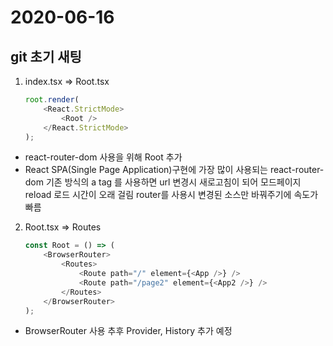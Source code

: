 2020-06-16
==========

git 초기 새팅
------------

1. index.tsx => Root.tsx

    ```javascript
    root.render(
        <React.StrictMode>
            <Root />
        </React.StrictMode>
    );
    ```

* react-router-dom 사용을 위해 Root 추가
* React SPA(Single Page Application)구현에 가장 많이 사용되는 react-router-dom 
기존 방식의 a tag 를 사용하면 url 변경시 새로고침이 되어 모드페이지 reload 로드 시간이 오래 걸림 router를 사용시 변경된 소스만 바꿔주기에 속도가 빠름

2. Root.tsx => Routes

    ```javascript
    const Root = () => (
        <BrowserRouter>
            <Routes>
                <Route path="/" element={<App />} />
                <Route path="/page2" element={<App2 />} />
            </Routes>
        </BrowserRouter>
    );
    ```

* BrowserRouter 사용 추후 Provider, History 추가 예정



